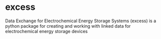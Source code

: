 # excess
Data Exchange for Electrochemical Energy Storage Systems (excess) is a python package for creating and working with linked data for electrochemical energy storage devices
